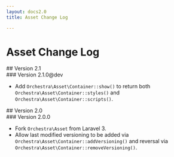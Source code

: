 ```yaml
---
layout: docs2.0
title: Asset Change Log

---
```


# Asset Change Log

<section id="v2.1">
## Version 2.1

<article id="v2.1.0">
### Version 2.1.0@dev

* Add `Orchestra\Asset\Container::show()` to return both `Orchestra\Asset\Container::styles()` and `Orchestra\Asset\Container::scripts()`.

</article>

</section>

<section id="v2.0">
## Version 2.0

<article id="v2.0.0">
### Version 2.0.0

* Fork `Orchestra\Asset` from Laravel 3.
* Allow last modified versioning to be added via `Orchestra\Asset\Container::addVersioning()` and reversal via `Orchestra\Asset\Container::removeVersioning()`.

</article>

</section>
